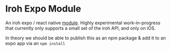 # Iroh Expo Module

An iroh expo / react native [module](https://docs.expo.dev/modules/overview/). Highly experimental work-in-progress that currently only supports a small set of the iroh API, and only on iOS.

In theory we should be able to publish this as an npm package & add it to an expo app via an `npm install`